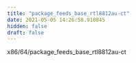 ```yaml
---
title: "package_feeds_base_rtl8812au-ct"
date: 2021-05-05 14:26:58.910845
hidden: false
draft: false
---
```


x86/64/package_feeds_base_rtl8812au-ct

